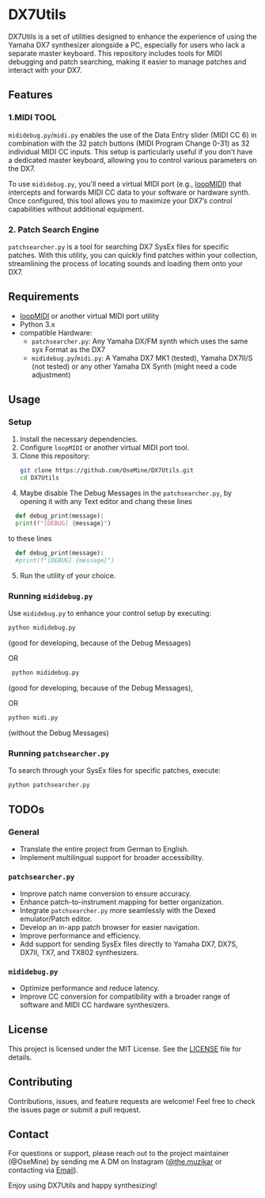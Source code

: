 # DX7Utils

DX7Utils is a set of utilities designed to enhance the experience of using the Yamaha DX7 synthesizer alongside a PC, especially for users who lack a separate master keyboard. This repository includes tools for MIDI debugging and patch searching, making it easier to manage patches and interact with your DX7.

## Features

### 1.MIDI TOOL
`mididebug.py`/`midi.py` enables the use of the Data Entry slider (MIDI CC 6) in combination with the 32 patch buttons (MIDI Program Change 0-31) as 32 individual MIDI CC inputs. This setup is particularly useful if you don’t have a dedicated master keyboard, allowing you to control various parameters on the DX7.

To use `mididebug.py`, you'll need a virtual MIDI port (e.g., [loopMIDI](https://www.tobias-erichsen.de/software/loopmidi.html)) that intercepts and forwards MIDI CC data to your software or hardware synth. Once configured, this tool allows you to maximize your DX7’s control capabilities without additional equipment.

### 2. Patch Search Engine
`patchsearcher.py` is a tool for searching DX7 SysEx files for specific patches. With this utility, you can quickly find patches within your collection, streamlining the process of locating sounds and loading them onto your DX7.

## Requirements
- [loopMIDI](https://www.tobias-erichsen.de/software/loopmidi.html) or another virtual MIDI port utility
- Python 3.x
- compatible Hardware:
	 - `patchsearcher.py`: Any Yamaha DX/FM synth which uses the same syx Format as the DX7
	 - `mididebug.py`/`midi.py`: A Yamaha DX7 MK1 (tested), Yamaha DX7II/S (not tested) or any other Yamaha DX Synth (might need a code adjustment)

## Usage

### Setup
1. Install the necessary dependencies.
2. Configure `loopMIDI` or another virtual MIDI port tool.
3. Clone this repository:
   ```bash
   git clone https://github.com/OseMine/DX7Utils.git
   cd DX7Utils
   ```
4. Maybe disable The Debug Messages in the `patchsearcher.py`, by opening it with any Text editor and chang these lines
  ```python
    def debug_print(message):
    print(f"[DEBUG] {message}")
  ```
to these lines
  ```python
    def debug_print(message):
    #print(f"[DEBUG] {message}")
  ```
5. Run the utility of your choice.

### Running `mididebug.py`
Use `mididebug.py` to enhance your control setup by executing:
   ```bash
   python mididebug.py
   ```
(good for developing, because of the Debug Messages)

   OR

  ```bash
   python mididebug.py
   ```
   (good for developing, because of the Debug Messages),

OR

   ```bash
   python midi.py
   ```
   (without the Debug Messages)

### Running `patchsearcher.py`
To search through your SysEx files for specific patches, execute:
   ```bash
   python patchsearcher.py
   ```

## TODOs

### General
- Translate the entire project from German to English.
- Implement multilingual support for broader accessibility.

### `patchsearcher.py`
- Improve patch name conversion to ensure accuracy.
- Enhance patch-to-instrument mapping for better organization.
- Integrate `patchsearcher.py` more seamlessly with the Dexed emulator/Patch editor.
- Develop an in-app patch browser for easier navigation.
- Improve performance and efficiency.
- Add support for sending SysEx files directly to Yamaha DX7, DX7S, DX7II, TX7, and TX802 synthesizers.

### `mididebug.py`
- Optimize performance and reduce latency.
- Improve CC conversion for compatibility with a broader range of software and MIDI CC hardware synthesizers.

## License
This project is licensed under the MIT License. See the [LICENSE](LICENSE) file for details.

## Contributing
Contributions, issues, and feature requests are welcome! Feel free to check the issues page or submit a pull request.

## Contact
For questions or support, please reach out to the project maintainer (@OseMine) by sending me A DM on Instagram ([@the.muzikar](https://www.instagram.com/the.muzikar/) or contacting via [Email](mailto:oskar.wiedrich@gmail.com)).

Enjoy using DX7Utils and happy synthesizing!